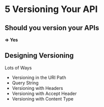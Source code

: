 # 5 Versioning Your API

## Should you version your APIs
 
 **=> Yes**

 ## Designing Versioning

Lots of Ways

- Versioning in the URI Path
- Query String 
- Versioning with Headers
- Versioning with Accept Header
- Versioning with Content Type



